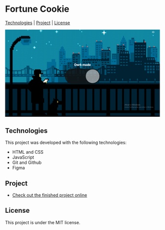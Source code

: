 # Fortune Cookie

[Technologies](#technologies) | [Project](#project) | [License](#license)

![darkModeTumb](/assets/tumb.png)

## Technologies
This project was developed with the following technologies:
- HTML and CSS
- JavaScript
- Git and Github
- Figma

## Project
- [Check out the finished project online](https://gustavo-bercacollo.github.io/dark-mode)

## License
This project is under the MIT license.
